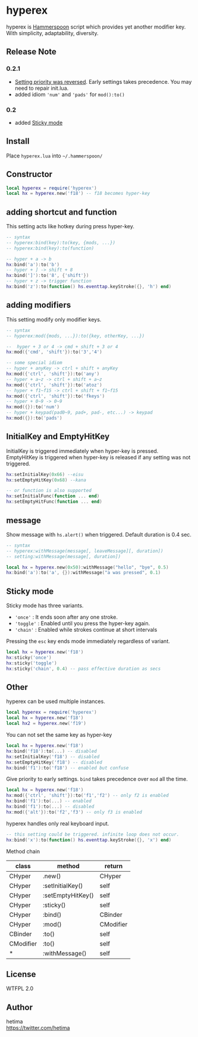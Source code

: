 
# hyperex

hyperex is [Hammerspoon](http://www.hammerspoon.org/) script which provides yet another modifier key. With simplicity, adaptability, diversity.

## Release Note

### 0.2.1
 - [Setting priority was reversed](https://github.com/hetima/hammerspoon-hyperex/commit/3d9963d40d5dc51e7061eea8788d0b424d5fe5c9). Early settings takes precedence. You may need to repair init.lua.   
- added idiom `'num'` and `'pads'` for `mod():to()`

### 0.2
- added [Sticky mode](#sticky-mode)

## Install

Place `hyperex.lua` into `~/.hammerspoon/`

## Constructor

```lua
local hyperex = require('hyperex')
local hx = hyperex.new('f18') -- f18 becomes hyper-key
```

## adding shortcut and function

This setting acts like hotkey during press hyper-key.

```lua
-- syntax
-- hyperex:bind(key):to(key, {mods, ...})
-- hyperex:bind(key):to(function)

-- hyper + a -> b
hx:bind('a'):to('b')
-- hyper + ] -> shift + 8
hx:bind(']'):to('8', {'shift'})
-- hyper + z -> trigger function
hx:bind('z'):to(function() hs.eventtap.keyStroke({}, 'h') end)

```


## adding modifiers

This setting modify only modifier keys.

```lua
-- syntax
-- hyperex:mod({mods, ...}):to({key, otherKey, ...})

--  hyper + 3 or 4 -> cmd + shift + 3 or 4
hx:mod({'cmd', 'shift'}):to('3','4')

-- some special idiom
-- hyper + anyKey -> ctrl + shift + anyKey
hx:mod({'ctrl', 'shift'}):to('any')
-- hyper + a~z -> ctrl + shift + a~z
hx:mod({'ctrl', 'shift'}):to('atoz')
-- hyper + f1~f15 -> ctrl + shift + f1~f15
hx:mod({'ctrl', 'shift'}):to('fkeys')
-- hyper + 0~9 -> 0~9
hx:mod({}):to('num')
-- hyper + keypad(pad0~9, pad+, pad-, etc...) -> keypad
hx:mod({}):to('pads')
```

## InitialKey and EmptyHitKey
InitialKey is triggered immediately when hyper-key is pressed.  
EmptyHitKey is triggered when hyper-key is released if any setting was not triggered.

```lua
hx:setInitialKey(0x66) --eisu
hx:setEmptyHitKey(0x68) --kana

-- or function is also supported
hx:setInitialFunc(function ... end)
hx:setEmptyHitFunc(function ... end)
```

## message
Show message with `hs.alert()` when triggered. Default duration is 0.4 sec.
```lua
-- syntax
-- hyperex:withMessage(message[, leaveMessage][, duration])
-- setting:withMessage(message[, duration])

local hx = hyperex.new(0x50):withMessage("hello", "bye", 0.5)
hx:bind('a'):to('a', {}):withMessage("a was pressed", 0.1)
```

## Sticky mode

Sticky mode has three variants.

- `'once'` : It ends soon after any one stroke.
- `'toggle'` : Enabled until you press the hyper-key again.
- `'chain'` : Enabled while strokes continue at short intervals

Pressing the `esc` key ends mode immediately regardless of variant.

```lua
local hx = hyperex.new('f18')
hx:sticky('once')
hx:sticky('toggle')
hx:sticky('chain', 0.4) -- pass effective duration as secs
```

## Other

hyperex can be used multiple instances.

```lua
local hyperex = require('hyperex')
local hx = hyperex.new('f18')
local hx2 = hyperex.new('f19')
```

You can not set the same key as hyper-key

```lua
local hx = hyperex.new('f18')
hx:bind('f18'):to(...) -- disabled
hx:setInitialKey('f18') -- disabled
hx:setEmptyHitKey('f18') -- disabled
hx:bind('f1'):to('f18') -- enabled but confuse
```

Give priority to early settings. `bind` takes precedence over `mod` all the time.
```lua
local hx = hyperex.new('f18')
hx:mod({'ctrl', 'shift'}):to('f1','f2') -- only f2 is enabled 
hx:bind('f1'):to(...) -- enabled
hx:bind('f1'):to(...) -- disabled
hx:mod({'alt'}):to('f2','f3') -- only f3 is enabled
```

hyperex handles only real keyboard input.
```lua
-- this setting could be triggered. infinite loop does not occur.
hx:bind('x'):to(function() hs.eventtap.keyStroke({}, 'x') end)
```
Method chain

| class   | method | return |
|---------|--------|--------|
|CHyper   |.new()|CHyper|
|CHyper   |:setInitialKey()|self|
|CHyper   |:setEmptyHitKey()|self|
|CHyper   |:sticky()|self|
|CHyper   |:bind()|CBinder|
|CHyper   |:mod()|CModifier|
|CBinder  |:to()|self|
|CModifier|:to()|self|
|*        |:withMessage()|self|



## License

WTFPL 2.0

## Author

hetima  
https://twitter.com/hetima
